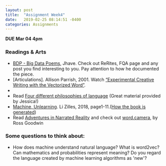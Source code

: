```yaml
---
layout: post
title:  "Assignment Week4"
date:   2019-02-25 08:14:51 -0400
categories: Assignments
---
```

**DUE Mar 04 4pm**

### Readings & Arts
* [BDP - Big Data Poems](http://bdp.glia.ca/), Jhave. Check out ReRites, FQA page and any post you find interesting to you. Pay attention to how he documented the piece.
* [Articulations]. Allison Parrish, 2001. Watch [“Experimental Creative Writing with the Vectorized Word”](https://www.youtube.com/watch?v=L3D0JEA1Jdc&feature=youtu.be&t=34m51s).
*
* Read [Four different philosophies of language](https://go.technologyreview.com/the-quest-to-teach-ai-human-language?ecid=ACsprvtGJTX6Ye_Kvli26tT4UuiksKJigNkpsevZL54r5EH1VIllnTKw4o-hQxv-BSVTCLLJfjYA&utm_campaign=the_algorithm.unpaid.engagement&utm_source=hs_email&utm_medium=email&utm_content=69958330&_hsenc=p2ANqtz-8rY_d27buNQK8o03b42jdB-OHoddh6LaqMaMTF2YIk-aoGWCdgFj_TjZY-9iQ90DGtgo_Jz4Ptd3FL7Kn0xVkSF4ufSg&_hsmi=69958330) (Great material provided by Jessica!)
* [Machine, Unlearning](https://books.google.ca/books/about/Machine_Unlearning.html?id=IixhDwAAQBAJ&printsec=frontcover&source=kp_read_button&redir_esc=y#v=onepage&q&f=false). Li Zilles, 2018, page1-11.([How the book is generated](http://counterpathpress.org/machine-unlearning-li-zilles))
* Read [Adventures in Narrated Reality](https://medium.com/artists-and-machine-intelligence/adventures-in-narrated-reality-6516ff395ba3) and check out [word.camera](https://word.camera/), by Ross Goodwin

### Some questions to think about:
* How does machine understand natural language? What is word2vec? Can mathematics and probabilities represent meaning? Do you regard the language created by machine learning algorithms as 'new'?
